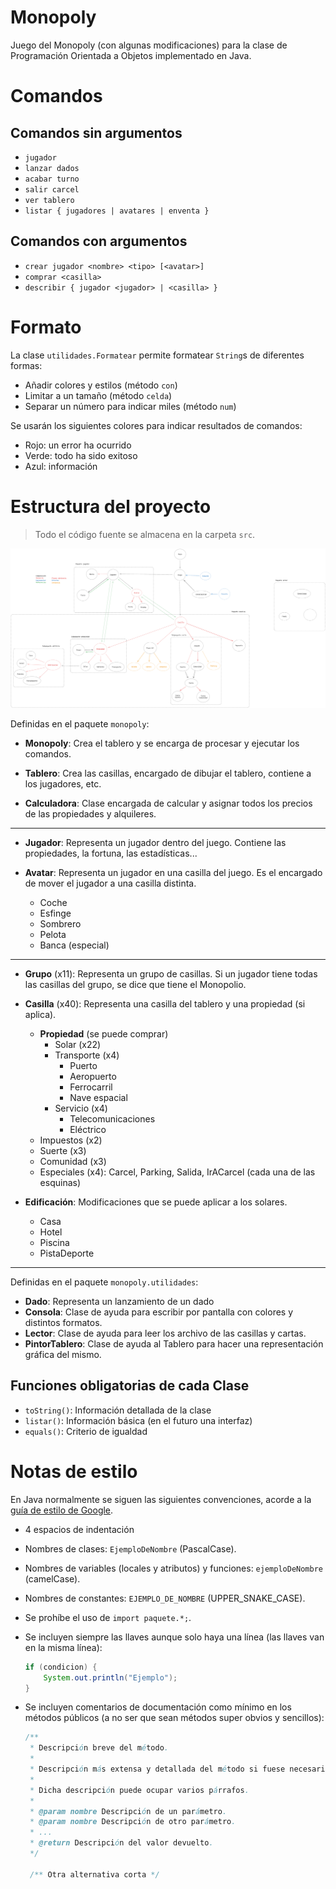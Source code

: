 # Monopoly

Juego del Monopoly (con algunas modificaciones) para la clase de Programación
Orientada a Objetos implementado en Java.

# Comandos

## Comandos sin argumentos

- `jugador`
- `lanzar dados`
- `acabar turno`
- `salir carcel`
- `ver tablero`
- `listar { jugadores | avatares | enventa }`

## Comandos con argumentos

- `crear jugador <nombre> <tipo> [<avatar>]`
- `comprar <casilla>`
- `describir { jugador <jugador> | <casilla> }`

# Formato

La clase `utilidades.Formatear` permite formatear `String`s de diferentes formas:

- Añadir colores y estilos (método `con`)
- Limitar a un tamaño (método `celda`)
- Separar un número para indicar miles (método `num`)

Se usarán los siguientes colores para indicar resultados de comandos:

- Rojo: un error ha ocurrido
- Verde: todo ha sido exitoso
- Azul: información

# Estructura del proyecto

> Todo el código fuente se almacena en la carpeta `src`.

![](diagrama-clases.png)

Definidas en el paquete `monopoly`:

- **Monopoly**: Crea el tablero y se encarga de procesar y ejecutar los
  comandos.

- **Tablero**: Crea las casillas, encargado de dibujar el tablero, contiene
  a los jugadores, etc.

- **Calculadora**: Clase encargada de calcular y asignar todos los precios de
  las propiedades y alquileres.

-----------------------------------------------------------

- **Jugador**: Representa un jugador dentro del juego. Contiene las propiedades,
  la fortuna, las estadísticas...

- **Avatar**: Representa un jugador en una casilla del juego. Es el encargado de
  mover el jugador a una casilla distinta.
  - Coche
  - Esfinge
  - Sombrero
  - Pelota
  - Banca (especial)

-----------------------------------------------------------

- **Grupo** (x11): Representa un grupo de casillas. Si un jugador tiene todas las
  casillas del grupo, se dice que tiene el Monopolio.

- **Casilla** (x40): Representa una casilla del tablero y una propiedad (si aplica).
  - **Propiedad** (se puede comprar)
    - Solar (x22)
    - Transporte (x4)
      - Puerto
      - Aeropuerto
      - Ferrocarril
      - Nave espacial
    - Servicio (x4)
      - Telecomunicaciones
      - Eléctrico
  - Impuestos (x2)
  - Suerte (x3)
  - Comunidad (x3)
  - Especiales (x4): Carcel, Parking, Salida, IrACarcel (cada una de las esquinas)

- **Edificación**: Modificaciones que se puede aplicar a los solares.
  - Casa
  - Hotel
  - Piscina
  - PistaDeporte
  
-----------------------------------------------------------

Definidas en el paquete `monopoly.utilidades`:

- **Dado**: Representa un lanzamiento de un dado
- **Consola**: Clase de ayuda para escribir por pantalla con colores y distintos
  formatos.
- **Lector**: Clase de ayuda para leer los archivo de las casillas y cartas.
- **PintorTablero**: Clase de ayuda al Tablero para hacer una representación
  gráfica del mismo.

## Funciones obligatorias de cada Clase

- `toString()`: Información detallada de la clase
- `listar()`: Información básica (en el futuro una interfaz)
- `equals()`: Criterio de igualdad

# Notas de estilo

En Java normalmente se siguen las siguientes convenciones, acorde a la [guía de
estilo de Google].

- 4 espacios de indentación
- Nombres de clases: `EjemploDeNombre` (PascalCase).
- Nombres de variables (locales y atributos) y funciones: `ejemploDeNombre` (camelCase).
- Nombres de constantes: `EJEMPLO_DE_NOMBRE` (UPPER_SNAKE_CASE).
- Se prohíbe el uso de `import paquete.*;`.
- Se incluyen siempre las llaves aunque solo haya una línea (las llaves van en
  la misma línea):

  ```java
  if (condicion) {
      System.out.println("Ejemplo");
  }
  ```

- Se incluyen comentarios de documentación como mínimo en los métodos públicos
  (a no ser que sean métodos super obvios y sencillos):

  ```java
  /**
   * Descripción breve del método.
   *
   * Descripción más extensa y detallada del método si fuese necesario.
   *
   * Dicha descripción puede ocupar varios párrafos.
   *
   * @param nombre Descripción de un parámetro.
   * @param nombre Descripción de otro parámetro.
   * ...
   * @return Descripción del valor devuelto.
   */

   /** Otra alternativa corta */
  ```

[guía de estilo de Google]: https://google.github.io/styleguide/javaguide.html

